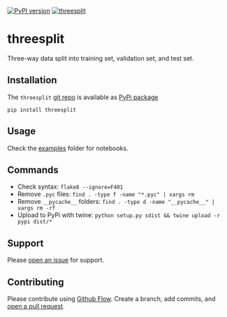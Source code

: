 [![PyPI version](https://badge.fury.io/py/threesplit.svg)](https://badge.fury.io/py/threesplit)
[![threesplit](https://snyk.io/advisor/python/threesplit/badge.svg)](https://snyk.io/advisor/python/threesplit)


# threesplit
Three-way data split into training set, validation set, and test set.


## Installation
The `threesplit` [git repo](http://github.com/kmedian/threesplit) is available as [PyPi package](https://pypi.org/project/threesplit)

```
pip install threesplit
```


## Usage
Check the [examples](examples) folder for notebooks.


## Commands
* Check syntax: `flake8 --ignore=F401`
* Remove `.pyc` files: `find . -type f -name "*.pyc" | xargs rm`
* Remove `__pycache__` folders: `find . -type d -name "__pycache__" | xargs rm -rf`
* Upload to PyPi with twine: `python setup.py sdist && twine upload -r pypi dist/*`



## Support
Please [open an issue](https://github.com/kmedian/threesplit/issues/new) for support.


## Contributing
Please contribute using [Github Flow](https://guides.github.com/introduction/flow/). Create a branch, add commits, and [open a pull request](https://github.com/kmedian/threesplit/compare/).
